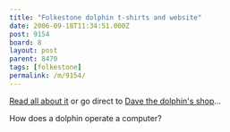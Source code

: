 ```yaml
---
title: "Folkestone dolphin t-shirts and website"
date: 2006-09-18T11:34:51.000Z
post: 9154
board: 8
layout: post
parent: 8470
tags: [folkestone]
permalink: /m/9154/
---
```

<a href="http://www.folkestonegerald.com/folkestone/91/41//An-email-from-Dave-the-Dolphin.html">Read all about it</a> or go direct to <a href="http://stores.ebay.co.uk/sandgatedolphin2006">Dave the dolphin's shop</a>...

How does a dolphin operate a computer?
